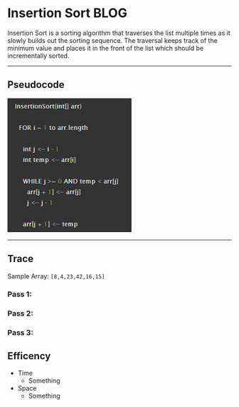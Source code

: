 # Insertion Sort BLOG
Insertion Sort is a sorting algorithm that traverses the list multiple times as it slowly builds out the sorting sequence. The traversal keeps track of the minimum value and places it in the front of the list which should be incrementally sorted.

---

## Pseudocode
![code](/assets/insertion_sort/pseudo_code.png)

---

## Trace
 Sample Array: `[8,4,23,42,16,15]`

### Pass 1:

### Pass 2:

### Pass 3:


## Efficency
* Time
    - Something
* Space
    - Something
